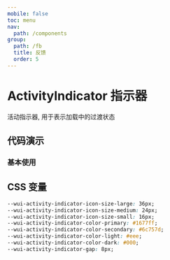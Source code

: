 ```yaml
---
mobile: false
toc: menu
nav:
  path: /components
group:
  path: /fb
  title: 反馈
  order: 5
---
```

# ActivityIndicator 指示器

活动指示器, 用于表示加载中的过渡状态

## 代码演示
### 基本使用

<code src="./demo/demo1.tsx"></code>

## CSS 变量

```css
--wui-activity-indicator-icon-size-large: 36px;
--wui-activity-indicator-icon-size-medium: 24px;
--wui-activity-indicator-icon-size-small: 16px;
--wui-activity-indicator-color-primary: #1677ff;
--wui-activity-indicator-color-secondary: #6c757d;
--wui-activity-indicator-color-light: #eee;
--wui-activity-indicator-color-dark: #000;
--wui-activity-indicator-gap: 8px;
```
<API src="./ActivityIndicator.tsx" ></API>

